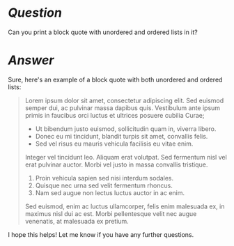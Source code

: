 # _Question_

Can you print a block quote with unordered and ordered lists in it?

# _Answer_

Sure, here's an example of a block quote with both unordered and ordered lists:

> Lorem ipsum dolor sit amet, consectetur adipiscing elit. Sed euismod semper dui, ac pulvinar massa dapibus quis. Vestibulum ante ipsum primis in faucibus orci luctus et ultrices posuere cubilia Curae;
>
>    - Ut bibendum justo euismod, sollicitudin quam in, viverra libero.
>    - Donec eu mi tincidunt, blandit turpis sit amet, convallis felis.
>    - Sed vel risus eu mauris vehicula facilisis eu vitae enim.
>
> Integer vel tincidunt leo. Aliquam erat volutpat. Sed fermentum nisl vel erat pulvinar auctor. Morbi vel justo in massa convallis tristique.
>
>    1. Proin vehicula sapien sed nisi interdum sodales.
>    2. Quisque nec urna sed velit fermentum rhoncus.
>    3. Nam sed augue non lectus luctus auctor in ac enim.
>
> Sed euismod, enim ac luctus ullamcorper, felis enim malesuada ex, in maximus nisl dui ac est. Morbi pellentesque velit nec augue venenatis, at malesuada ex pretium.

I hope this helps! Let me know if you have any further questions.
